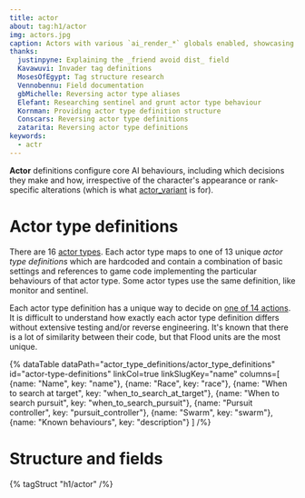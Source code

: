 ```yaml
---
title: actor
about: tag:h1/actor
img: actors.jpg
caption: Actors with various `ai_render_*` globals enabled, showcasing their internal state.
thanks:
  justinpyne: Explaining the _friend avoid dist_ field
  Kavawuvi: Invader tag definitions
  MosesOfEgypt: Tag structure research
  Vennobennu: Field documentation
  gbMichelle: Reversing actor type aliases
  Elefant: Researching sentinel and grunt actor type behaviour
  Kornman: Providing actor type definition structure
  Conscars: Reversing actor type definitions
  zatarita: Reversing actor type definitions
keywords:
  - actr
---
```

**Actor** definitions configure core AI behaviours, including which decisions they make and how, irrespective of the character's appearance or rank-specific alterations (which is what [actor_variant](~) is for).

# Actor type definitions
There are 16 [actor types](#tag-field-type). Each actor type maps to one of 13 unique _actor type definitions_ which are hardcoded and contain a combination of basic settings and references to game code implementing the particular behaviours of that actor type. Some actor types use the same definition, like monitor and sentinel.

Each actor type definition has a unique way to decide on [one of 14 actions](~ai#actions). It is difficult to understand how exactly each actor type definition differs without extensive testing and/or reverse engineering. It's known that there is a lot of similarity between their code, but that Flood units are the most unique.

{% dataTable
  dataPath="actor_type_definitions/actor_type_definitions"
  id="actor-type-definitions"
  linkCol=true
  linkSlugKey="name"
  columns=[
    {name: "Name", key: "name"},
    {name: "Race", key: "race"},
    {name: "When to search at target", key: "when_to_search_at_target"},
    {name: "When to search pursuit", key: "when_to_search_pursuit"},
    {name: "Pursuit controller", key: "pursuit_controller"},
    {name: "Swarm", key: "swarm"},
    {name: "Known behaviours", key: "description"}
  ]
/%}

# Structure and fields

{% tagStruct "h1/actor" /%}
